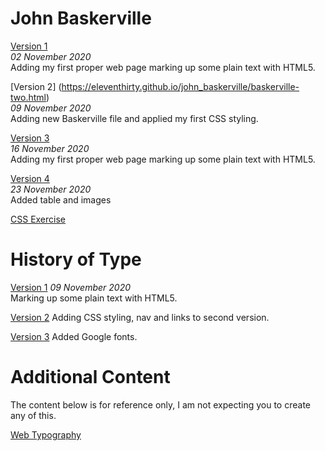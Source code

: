 John Baskerville
================
[Version 1](https://eleventhirty.github.io/john_baskerville/baskerville-one.html)   
*02 November 2020*  
Adding my first proper web page marking up some plain text with HTML5. 

[Version 2] (https://eleventhirty.github.io/john_baskerville/baskerville-two.html)   
*09 November 2020*  
Adding new Baskerville file and applied my first CSS styling. 

[Version 3](https://eleventhirty.github.io/john_baskerville/baskerville-three.html)   
*16 November 2020*  
Adding my first proper web page marking up some plain text with HTML5. 

[Version 4](https://eleventhirty.github.io/john_baskerville/baskerville-four.html)   
*23 November 2020*  
Added table and images 

[CSS Exercise](https://eleventhirty.github.io/john_baskerville/exercss.html) 

History of Type
===============
[Version 1](https://eleventhirty.github.io/john_baskerville/history-one.html) 
*09 November 2020*  
Marking up some plain text with HTML5.

[Version 2](https://eleventhirty.github.io/john_baskerville/history-two.html) 
Adding CSS styling, nav and links to second version.

[Version 3](https://eleventhirty.github.io/john_baskerville/history-three.html) 
Added Google fonts.


Additional Content
==================

The content below is for reference only, I am not expecting you to create any of this.

[Web Typography](https://eleventhirty.github.io/john_baskerville/typographic-details.html)  

